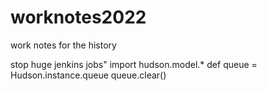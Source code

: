 # worknotes2022
work notes for the history


stop huge jenkins jobs"
import hudson.model.*
def queue = Hudson.instance.queue
queue.clear()


